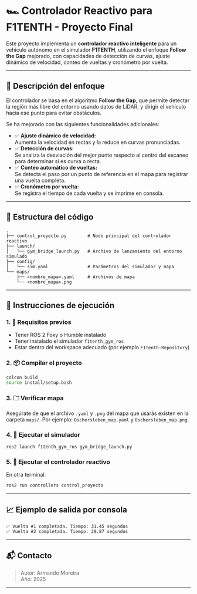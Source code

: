 # 🏎️ Controlador Reactivo para F1TENTH - Proyecto Final

Este proyecto implementa un **controlador reactivo inteligente** para un vehículo autónomo en el simulador **F1TENTH**, utilizando el enfoque **Follow the Gap** mejorado, con capacidades de detección de curvas, ajuste dinámico de velocidad, conteo de vueltas y cronómetro por vuelta.

---

## 📌 Descripción del enfoque

El controlador se basa en el algoritmo **Follow the Gap**, que permite detectar la región más libre del entorno usando datos de LiDAR, y dirigir el vehículo hacia ese punto para evitar obstáculos.

Se ha mejorado con las siguientes funcionalidades adicionales:

- ✅ **Ajuste dinámico de velocidad:**\
  Aumenta la velocidad en rectas y la reduce en curvas pronunciadas.
- ✅ **Detección de curvas:**\
  Se analiza la desviación del mejor punto respecto al centro del escaneo para determinar si es curva o recta.
- ✅ **Conteo automático de vueltas:**\
  Se detecta el paso por un punto de referencia en el mapa para registrar una vuelta completa.
- ✅ **Cronómetro por vuelta:**\
  Se registra el tiempo de cada vuelta y se imprime en consola.

---

## 📂 Estructura del código

```
.
├── control_proyecto.py        # Nodo principal del controlador reactivo
├── launch/
│   └── gym_bridge_launch.py   # Archivo de lanzamiento del entorno simulado
├── config/
│   └── sim.yaml               # Parámetros del simulador y mapa
└── maps/
    ├── <nombre_mapa>.yaml     # Archivos de mapa
    └── <nombre_mapa>.png
```

---

## 🚀 Instrucciones de ejecución

### 1. 🔧 Requisitos previos

- Tener ROS 2 Foxy o Humble instalado
- Tener instalado el simulador `f1tenth_gym_ros`
- Estar dentro del workspace adecuado (por ejemplo `F1Tenth-Repository`)

### 2. 📦 Compilar el proyecto

```bash
colcon build
source install/setup.bash
```

### 3. 🗀 Verificar mapa

Asegúrate de que el archivo `.yaml` y `.png` del mapa que usarás existen en la carpeta `maps/`. Por ejemplo: `Oschersleben_map.yaml` y `Oschersleben_map.png`.

### 4. 🧠 Ejecutar el simulador

```bash
ros2 launch f1tenth_gym_ros gym_bridge_launch.py
```

### 5. 🥪 Ejecutar el controlador reactivo

En otra terminal:

```bash
ros2 run controllers control_proyecto
```


---

## 📈 Ejemplo de salida por consola

```
✅ Vuelta #1 completada. Tiempo: 31.45 segundos
✅ Vuelta #2 completada. Tiempo: 29.87 segundos
```

---

## 📬 Contacto

> Autor: Armando Moreira\
> Año: 2025

---

